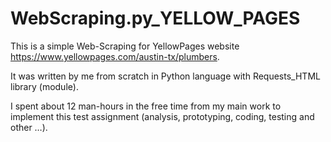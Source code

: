 ﻿# WebScraping.py_YELLOW_PAGES

This is a simple Web-Scraping for YellowPages website https://www.yellowpages.com/austin-tx/plumbers. 

It was written by me from scratch in Python language with Requests_HTML library (module). 

I spent about 12 man-hours in the free time from my main work to implement this test assignment (analysis, prototyping, coding, testing and other …).
